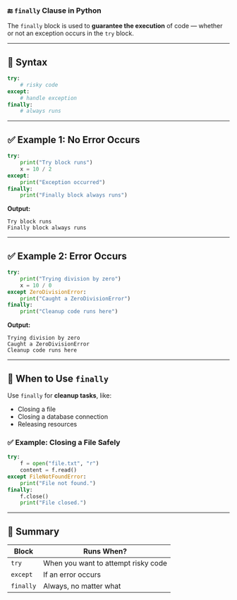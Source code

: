 ### 🔚 `finally` Clause in Python

The `finally` block is used to **guarantee the execution** of code —
whether or not an exception occurs in the `try` block.

---

## 🔹 Syntax

```python
try:
    # risky code
except:
    # handle exception
finally:
    # always runs
```

---

## ✅ Example 1: No Error Occurs

```python
try:
    print("Try block runs")
    x = 10 / 2
except:
    print("Exception occurred")
finally:
    print("Finally block always runs")
```

**Output:**

```
Try block runs  
Finally block always runs
```

---

## ✅ Example 2: Error Occurs

```python
try:
    print("Trying division by zero")
    x = 10 / 0
except ZeroDivisionError:
    print("Caught a ZeroDivisionError")
finally:
    print("Cleanup code runs here")
```

**Output:**

```
Trying division by zero  
Caught a ZeroDivisionError  
Cleanup code runs here
```

---

## 🧹 When to Use `finally`

Use `finally` for **cleanup tasks**, like:

* Closing a file
* Closing a database connection
* Releasing resources

### ✅ Example: Closing a File Safely

```python
try:
    f = open("file.txt", "r")
    content = f.read()
except FileNotFoundError:
    print("File not found.")
finally:
    f.close()
    print("File closed.")
```

---

## 🔄 Summary

| Block     | Runs When?                          |
| --------- | ----------------------------------- |
| `try`     | When you want to attempt risky code |
| `except`  | If an error occurs                  |
| `finally` | Always, no matter what              |

